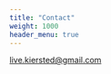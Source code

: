 ```yaml
---
title: "Contact"
weight: 1000
header_menu: true
---
```


[live.kiersted@gmail.com](live.kiersted@gmail.com)